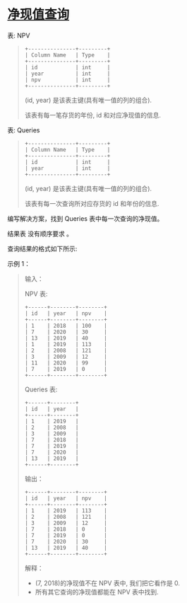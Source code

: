 #  [净现值查询]()

表: NPV
> ```
> +---------------+---------+
> | Column Name   | Type    |
> +---------------+---------+
> | id            | int     |
> | year          | int     |
> | npv           | int     |
> +---------------+---------+
> ```
> (id, year) 是该表主键(具有唯一值的列的组合).
> 
> 该表有每一笔存货的年份, id 和对应净现值的信息.
 

表: Queries
> ```
> +---------------+---------+
> | Column Name   | Type    |
> +---------------+---------+
> | id            | int     |
> | year          | int     |
> +---------------+---------+
> ```
> (id, year) 是该表主键(具有唯一值的列的组合).
> 
> 该表有每一次查询所对应存货的 id 和年份的信息.
 

编写解决方案，找到 Queries 表中每一次查询的净现值。

结果表 没有顺序要求 。

查询结果的格式如下所示:

 

示例 1：

> 输入：
> 
> NPV 表:
> ```
> +------+--------+--------+
> | id   | year   | npv    |
> +------+--------+--------+
> | 1    | 2018   | 100    |
> | 7    | 2020   | 30     |
> | 13   | 2019   | 40     |
> | 1    | 2019   | 113    |
> | 2    | 2008   | 121    |
> | 3    | 2009   | 12     |
> | 11   | 2020   | 99     |
> | 7    | 2019   | 0      |
> +------+--------+--------+
> ```
> Queries 表:
> ```
> +------+--------+
> | id   | year   |
> +------+--------+
> | 1    | 2019   |
> | 2    | 2008   |
> | 3    | 2009   |
> | 7    | 2018   |
> | 7    | 2019   |
> | 7    | 2020   |
> | 13   | 2019   |
> +------+--------+
> ```
> 输出：
> ```
> +------+--------+--------+
> | id   | year   | npv    |
> +------+--------+--------+
> | 1    | 2019   | 113    |
> | 2    | 2008   | 121    |
> | 3    | 2009   | 12     |
> | 7    | 2018   | 0      |
> | 7    | 2019   | 0      |
> | 7    | 2020   | 30     |
> | 13   | 2019   | 40     |
> +------+--------+--------+
> ```
> 解释：
> - (7, 2018)的净现值不在 NPV 表中, 我们把它看作是 0.
> - 所有其它查询的净现值都能在 NPV 表中找到.